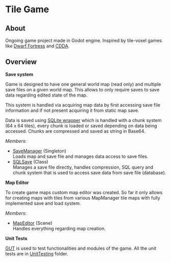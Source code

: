 Tile Game
=========

About
-----
Ongoing game project made in Godot engine. Inspired by tile-voxel games like [Dwarf Fortress](http://www.bay12games.com/dwarves/) and [CDDA](https://cataclysmdda.org/). 

Overview
---------

**Save system**

Game is designed to have one general world map (read only) and multiple save files on a given world map. This allows to only require saves to save data regarding edited state of the map. 

This system is handled via acquiring map data by first accessing save file information and if not present acquiring it from static map save.

Data is saved using [SQLite wrapper](https://github.com/2shady4u/godot-sqlite) which is handled with a chunk system (64 x 64 tiles), every chunk is loaded or saved depending on data being accessed. Chunks are compressed and saved as string in Base64. 

*Members:* <br>
- [SaveManager](https://github.com/RedouxG/Tile-Game/blob/main/Global/Singletons/SaveManager.gd) (Singleton) <br>
Loads map and save file and manages data access to save files.
- [SQLSave](https://github.com/RedouxG/Tile-Game/blob/main/Global/Classes/Custom/Save/SQLSave.gd) (Class) <br>
Manages a save file directly, handles compression, SQL query and chunk system that is used to access save data from save file (database).

**Map Editor**

To create game maps custom map editor was created. So far it only allows for creating maps with tiles from various MapManager tile maps with fully implemented save and load system.

*Members:*
- [MapEditor](https://github.com/RedouxG/Tile-Game/tree/main/DevTools/MapEditor) (Scene) <br>
Handles everything regarding map creation. 

**Unit Tests**

[GUT](https://github.com/bitwes/Gut) is used to test functionalities and modules of the game. All the unit tests are in [UnitTesting](https://github.com/RedouxG/Tile-Game/tree/main/DevTools/UnitTesting) folder.
